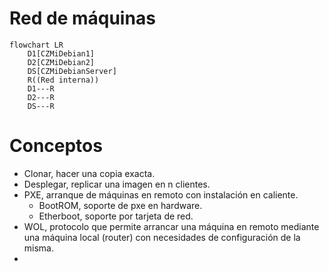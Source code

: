# Red de máquinas
```mermaid
flowchart LR
	D1[CZMiDebian1]
	D2[CZMiDebian2]
	DS[CZMiDebianServer]
	R((Red interna))
	D1---R
	D2---R
	DS---R
```
# Conceptos
- Clonar, hacer una copia exacta.
- Desplegar, replicar una imagen en n clientes.
- PXE, arranque de máquinas en remoto con instalación en caliente.
	- BootROM, soporte de pxe en hardware.
	- Etherboot, soporte por tarjeta de red.
- WOL, protocolo que permite arrancar una máquina en remoto mediante una máquina local (router) con necesidades de configuración de la misma.
- 